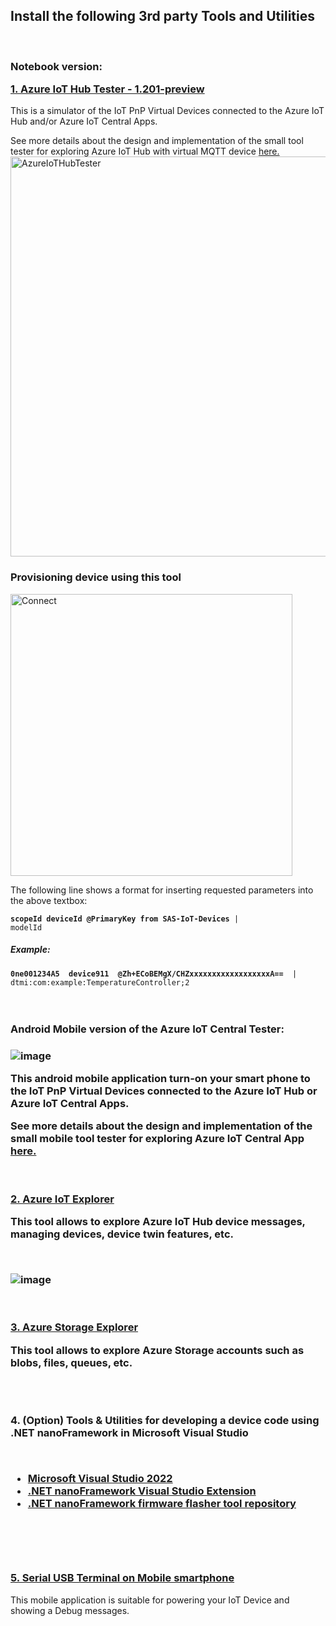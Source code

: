<h2>Install the following 3rd party Tools and Utilities</h2>
<br />
<h3>Notebook version:

<a href="https://github.com/romankiss/R-IoT/blob/main/Projects/2022/IoT-TTN-To-Azure/VirtualDevices/AzureIoTHubTester_1201_preview.zip">1. Azure IoT Hub Tester - 1.201-preview</a>
</h3>
<p>This is a simulator of the IoT PnP Virtual Devices connected to the Azure IoT Hub and/or Azure IoT Central Apps.</p>
See more details about the design and implementation of the small tool tester for exploring Azure IoT Hub with virtual MQTT device 
<a href="https://www.codeproject.com/articles/1173356/Azure-IoT-Hub-Tester">here.</a>

<img width="640" alt="AzureIoTHubTester" src="https://user-images.githubusercontent.com/30365471/219094987-7d7775fb-6534-4348-9b25-2302d8ff0495.PNG">

<h3>Provisioning device using this tool</h3>

<img width="451" alt="Connect" src="https://user-images.githubusercontent.com/30365471/219115730-02781382-eba7-4e46-acf8-08c500273a09.PNG">

The following line shows a format for inserting requested parameters into the above textbox:

<code><b>scopeId  deviceId  @PrimaryKey from SAS-IoT-Devices</b>  | modelId </code>

<h5>Example:</h5>
<code><b>0ne001234A5  device911  @Zh+ECoBEMgX/CHZxxxxxxxxxxxxxxxxxxA==</b>  | dtmi:com:example:TemperatureController;2 </code>

<br />
<br />
<br />
<h3>Android Mobile version of the Azure IoT Central Tester:<h3>

![image](https://user-images.githubusercontent.com/30365471/221207077-fc8ac310-a127-4859-94f4-1a02c037c64b.png)
 
<p>This android mobile application turn-on your smart phone to the IoT PnP Virtual Devices connected to the Azure IoT Hub or Azure IoT Central Apps.</p>

See more details about the design and implementation of the small mobile tool tester for exploring Azure IoT Central App         
<a href="https://www.codeproject.com/Articles/5322753/Azure-IoT-Central-Tester">here.</a>
  
<br />
<br />
<a href="https://github.com/Azure/azure-iot-explorer/releases">2. Azure IoT Explorer</a>
<p></p>
<p>This tool allows to explore Azure IoT Hub device messages, managing devices, device twin features, etc.</p>
<br />

  ![image](https://github.com/romankiss/R-IoT/assets/30365471/7b5ac748-25f1-48dd-a19a-c4bc684e9d4a)

  
<br />
<br />
  <a href="https://azure.microsoft.com/en-us/products/storage/storage-explorer/">3. Azure Storage Explorer</a>
  
  <br />
  
  <p></p>
<p>This tool allows to explore Azure Storage accounts such as blobs, files, queues, etc.</p>
<br />
  <br />
 
 <p>4. (Option) Tools & Utilities for developing a device code using .NET nanoFramework in Microsoft Visual Studio</p>
  <br />
 
 <ul>
    <li><a href="https://visualstudio.microsoft.com/free-developer-offers/">Microsoft Visual Studio 2022</a></li>
    <li><a href="https://marketplace.visualstudio.com/items?itemName=nanoframework.nanoframework-vs2022-extension">.NET nanoFramework Visual Studio Extension</a></li>
  <li><a href="https://www.nuget.org/packages/nanoff">.NET nanoFramework firmware flasher tool repository</a></li>
  <br />
 </ul>
<br />
<br />
 <h3><a href="https://play.google.com/store/apps/details?id=de.kai_morich.serial_usb_terminal&hl=en_US">5. Serial USB Terminal on Mobile smartphone</a></h3>
     This mobile application is suitable for powering your IoT Device and showing a Debug messages.
<br />
 
 
 
 
 
 
 
 
  
